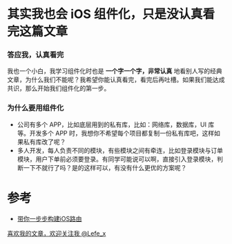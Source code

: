 # 其实我也会 iOS 组件化，只是没认真看完这篇文章

### 答应我，认真看完
我也一个小白，我学习组件化时也是 **一个字一个字，非常认真** 地看别人写的经典文章，为什么我们不能呢？我希望你能认真看完，看完后再吐槽。如果我们能达成共识，那么开始我们组件化的第一步。

### 为什么要用组件化

- 公司有多个 APP，比如底层用到的私有库，比如：网络库，数据库，UI 库等。开发多个 APP 时，我想你不希望每个项目都复制一份私有库吧，这样如果私有库改了呢？
- 多人开发，每人负责不同的模块，有些模块之间有牵连，比如登录模块与订单模块，用户下单前必须要登录。有同学可能说可以啊，直接引入登录模块，判断一下不就行了吗？是的这样可以，有没有什么更优的方案呢？



# 参考
- [带你一步步构建iOS路由](http://www.jianshu.com/p/3a902f274a3d)


[喜欢我的文章，欢迎关注我 @Lefe_x](http://www.weibo.com/5953150140/profile?rightmod=1&wvr=6&mod=personnumber&is_all=1)
